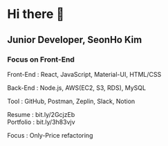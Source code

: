 # Hi there 👋

## Junior Developer, SeonHo Kim

### Focus on Front-End

Front-End : React, JavaScript, Material-UI, HTML/CSS

Back-End : Node.js, AWS(EC2, S3, RDS), MySQL

Tool : GitHub, Postman, Zeplin, Slack, Notion

Resume : bit.ly/2GcjzEb <br>
Portfolio : bit.ly/3h83vjv

Focus : Only-Price refactoring
